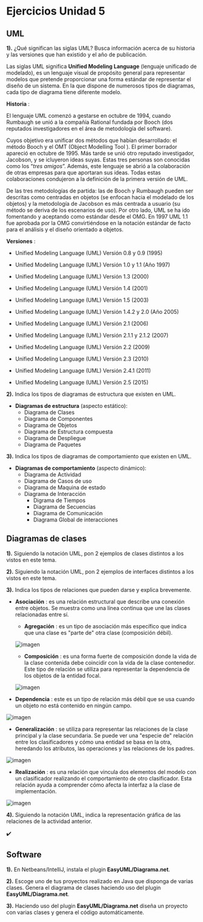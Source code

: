 # Ejercicios Unidad 5

## UML

**1).** ¿Qué significan las siglas UML? Busca información acerca de su  historia y las versiones que han existido y el año de publicación.

Las siglas UML significa **Unified Modeling Language** (lenguaje unificado de modelado), es un lenguaje visual de propósito general para representar modelos que pretende proporcionar una forma estándar de representar el diseño de un sistema. En la que dispone de numerosos tipos de diagramas, cada tipo de diagrama tiene diferente modelo.

**Historia** :

El lenguaje UML comenzó a gestarse en octubre de 1994, cuando Rumbaugh se  unió a la compañía Rational fundada por Booch (dos reputados investigadores en el área de metodología del software).

Cuyos objetivo era unificar dos métodos que habían desarrollado: el método Booch y el OMT (Object Modelling Tool ). El primer borrador apareció en octubre de 1995. Más tarde se unió otro reputado investigador, Jacobson, y se icluyeron ideas suyas. Estas tres personas son conocidas como los “*tres amigos*”. Además, este lenguaje se abrió a la colaboración de otras empresas para que aportaran sus ideas. Todas estas colaboraciones condujeron a la definición de la primera versión de UML.

De las tres metodologías de partida: las de Booch y Rumbaugh pueden ser descritas como centradas en objetos (se enfocan hacia el modelado de los objetos) y la metodología de Jacobson es más centrada a usuario (su método se deriva de los escenarios de uso).
Por otro lado, UML se ha ido fomentando y aceptando como estándar desde el OMG. En 1997 UML 1.1 fue aprobada por la OMG convirtiéndose en la notación estándar de facto para el análisis y el diseño orientado a objetos.

**Versiones** :

- Unified Modeling Language (UML) Versión 0.8 y 0.9 (1995)
- Unified Modeling Language (UML) Versión 1.0 y 1.1 (Año 1997)
- Unified Modeling Language (UML) Versión 1.3 (2000)
- Unified Modeling Language (UML) Versión 1.4 (2001)
- Unified Modeling Language (UML) Versión 1.5 (2003)

- Unified Modeling Language (UML) Versión 1.4.2 y 2.0 (Año 2005)
- Unified Modeling Language (UML) Versión 2.1 (2006)
- Unified Modeling Language (UML) Versión 2.1.1 y 2.1.2 (2007)
- Unified Modeling Language (UML) Versión 2.2 (2009)
- Unified Modeling Language (UML) Versión 2.3 (2010)
- Unified Modeling Language (UML) Versión 2.4.1 (2011)
- Unified Modeling Language (UML) Versión 2.5 (2015)

**2).** Indica los tipos de diagramas de estructura que existen en UML.

- **Diagramas de estructura** (aspecto estático):
  - Diagrama de Clases
  - Diagrama de Componentes
  - Diagrama de Objetos
  - Diagrama de Estructura compuesta
  - Diagrama de Despliegue
  - Diagrama de Paquetes

**3).** Indica los tipos de diagramas de comportamiento que existen en UML.

- **Diagramas de comportamiento** (aspecto dinámico):
  - Diagrama de Actividad
  - Diagrama de Casos de uso
  - Diagrama de Maquina de estado
  - Diagrama de Interacción
     - Digrama de Tiempos
     - Diagrama de Secuencias
     - Diagrama de Comunicación
     - Diagrama Global de interacciones


## Diagramas de clases

**1).** Siguiendo la notación UML, pon 2 ejemplos de clases distintos a los vistos en este tema.



**2).** Siguiendo la notación UML, pon 2 ejemplos de interfaces distintos a los vistos en este tema.



**3).** Indica los tipos de relaciones que pueden darse y explica brevemente.

- **Asociación** : es una relación estructural que describe una conexión entre objetos. Se muestra como una línea continua que une las clases relacionadas entre sí.
  - **Agregación** : es un tipo de asociación más específico que indica que una clase es "parte de" otra clase (composición débil). 
 
  ![imagen](https://user-images.githubusercontent.com/113978794/212854263-8aede102-752a-43c9-95fc-bd012b21a8fa.png)

  - **Composición** : es una forma fuerte de composición donde la vida de la clase contenida debe coincidir con la vida de la clase contenedor. Este tipo de relación se utiliza para representar la dependencia de los objetos de la entidad focal.
  
  ![imagen](https://user-images.githubusercontent.com/113978794/212854394-2682679a-964f-4629-8636-e3d1c0107c40.png)

- **Dependencia** : este es un tipo de relación más débil que se usa cuando un objeto no está contenido en ningún campo.

![imagen](https://user-images.githubusercontent.com/113978794/212854488-49befd73-2a46-466a-afae-f409e6705252.png)

- **Generalización** : se utiliza para representar las relaciones de la clase principal y la clase secundaria. Se puede ver una "especie de" relación entre los clasificadores y cómo una entidad se basa en la otra, heredando los  atributos, las operaciones y las relaciones de los padres.

![imagen](https://user-images.githubusercontent.com/113978794/212854570-b8c09f6f-cbb8-4243-a6ce-f527829a1a6a.png)

- **Realización** : es una relación que vincula dos elementos del modelo con un clasificador realizando el comportamiento de otro clasificador. Esta relación ayuda a comprender cómo afecta la interfaz a la clase de implementación. 

![imagen](https://user-images.githubusercontent.com/113978794/212854672-dc4c0bc7-8a7a-4a6a-8f17-3a71d53b5820.png)


**4).** Siguiendo la notación UML, indica la representación gráfica de las relaciones de la actividad anterior.

:heavy_check_mark:  


## Software

**1).** En Netbeans/IntelliJ, instala el plugin **EasyUML/Diagrama.net**.



**2).** Escoge uno de tus proyectos realizado en Java que disponga de varias clases. Genera el diagrama de clases haciendo uso del plugin **EasyUML/Diagrama.net**.



**3).** Haciendo uso del plugin **EasyUML/Diagrama.net** diseña un proyecto con varias clases y genera el código automáticamente.

